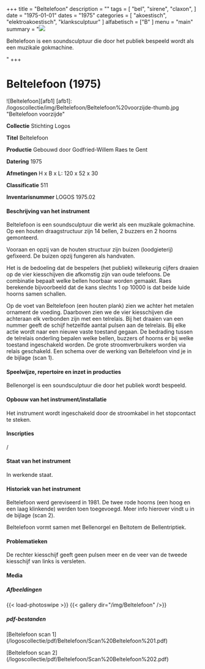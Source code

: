 +++
title = "Beltelefoon"
description = ""
tags = [
    "bel",
    "sirene",
    "claxon",
]
date = "1975-01-01"
dates = "1975"
categories = [
    "akoestisch",
"elektroakoestisch",
"klanksculptuur"
]
alfabetisch = ["B"
]
menu = "main"
summary = "<a href='/logoscollectie/1975/beltelefoon'><img src='/logoscollectie/img/Beltelefoon/Beltelefoon%20voorzijde-thumb.jpg'></a><p>Beltelefoon is een soundsculptuur die door het publiek bespeeld wordt als een muzikale gokmachine.</p>"
+++


# Beltelefoon (1975)

![Beltelefoon][afb1]
[afb1]: /logoscollectie/img/Beltelefoon/Beltelefoon%20voorzijde-thumb.jpg "Beltelefoon voorzijde"

**Collectie**
Stichting Logos

**Titel**
Beltelefoon

**Productie**
Gebouwd door Godfried-Willem Raes te Gent

**Datering**
1975

**Afmetingen**
H x B x L: 120 x 52 x 30

**Classificatie**
511

**Inventarisnummer**
LOGOS 1975.02

#### Beschrijving van het instrument
Beltelefoon is een soundsculptuur die werkt als een muzikale gokmachine. Op een houten draagstructuur zijn 14 bellen, 2 buzzers en 2 hoorns gemonteerd. 

Vooraan en opzij van de houten structuur zijn buizen (loodgieterij) gefixeerd. De buizen opzij fungeren als handvaten.

Het is de bedoeling dat de bespelers (het publiek) willekeurig cijfers draaien op de vier kiesschijven die afkomstig zijn van oude telefoons. De combinatie bepaalt welke bellen hoorbaar worden gemaakt. Raes berekende bijvoorbeeld dat de kans slechts 1 op 10000 is dat beide luide hoorns samen schallen.

Op de voet van Beltelefoon (een houten plank) zien we achter het metalen ornament de voeding. Daarboven zien we de vier kiesschijven die achteraan elk verbonden zijn met een telrelais. Bij het draaien van een nummer geeft de schijf hetzelfde aantal pulsen aan de telrelais. Bij elke actie wordt naar een nieuwe vaste toestand gegaan. De bedrading tussen de telrelais onderling bepalen welke bellen, buzzers of hoorns er bij welke toestand ingeschakeld worden. De grote stroomverbruikers worden via relais geschakeld.
Een schema over de werking van Beltelefoon vind je in de bijlage (scan 1).

#### Speelwijze, repertoire en inzet in producties
Bellenorgel is een soundsculptuur die door het publiek wordt bespeeld.

#### Opbouw van het instrument/installatie
Het instrument wordt ingeschakeld door de stroomkabel in het stopcontact te steken.

#### Inscripties
/

#### Staat van het instrument
In werkende staat. 

#### Historiek van het instrument
Beltelefoon werd gereviseerd in 1981. De twee rode hoorns (een hoog en een laag klinkende) werden toen toegevoegd. Meer info hierover vindt u in de bijlage (scan 2).

Beltelefoon vormt samen met Bellenorgel en Beltotem de Bellentriptiek.

#### Problematieken
De rechter kiesschijf geeft geen pulsen meer en de veer van de tweede kiesschijf van links is versleten.

#### Media
##### Afbeeldingen
{{< load-photoswipe >}}
{{< gallery dir="/img/Beltelefoon" />}}

##### pdf-bestanden
[Beltelefoon scan 1] (/logoscollectie/pdf/Beltelefoon/Scan%20Beltelefoon%201.pdf)

[Beltelefoon scan 2] (/logoscollectie/pdf/Beltelefoon/Scan%20Beltelefoon%202.pdf)


